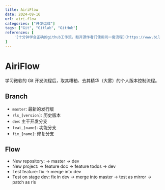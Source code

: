 ```yaml
---
title: AiriFlow
date: 2024-09-16
url: airi-flow
categories: ["开发运维"]
tags: ["Git", "Gitlab", "GitHub"]
references: [
	'[十分钟学会正确的github工作流，和开源作者们使用同一套流程](https://www.bilibili.com/video/BV19e4y1q7JJ)', 
]
---
```


# AiriFlow

学习微软的 Git 开发流程后，取其糟粕、去其精华（大雾）的个人版本控制流程。

## Branch

- `master`:  最新的发行版
- `rls_[version]`: 历史版本
- `dev`: 主干开发分支
- `feat_[name]`: 功能分支
- `fix_[name]`: 修复分支

## Flow

- New repository: -> master -> dev
- New project: -> feature doc -> feature todos -> dev
- Test feature: fix → merge into dev
- Test on stage dev: fix in dev → merge into master → test as mirror → patch as rls
